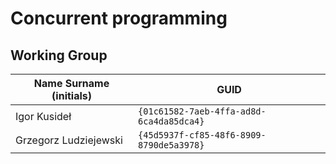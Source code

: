 # Concurrent programming

## Working Group

| Name Surname (initials) | GUID                                     |
| ----------------------- | ---------------------------------------- |
| Igor Kusideł            | `{01c61582-7aeb-4ffa-ad8d-6ca4da85dca4}` |
| Grzegorz Ludziejewski   | `{45d5937f-cf85-48f6-8909-8790de5a3978}` |